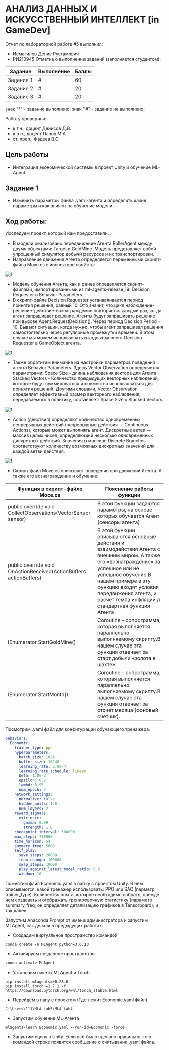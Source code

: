 # АНАЛИЗ ДАННЫХ И ИСКУССТВЕННЫЙ ИНТЕЛЛЕКТ [in GameDev]



Отчет по лабораторной работе #5 выполнил:
- Исмагилов Денис Рустамович
- РИ210945
Отметка о выполнении заданий (заполняется студентом):


| Задание | Выполнение | Баллы |
| ------ | ------ | ------ |
| Задание 1 | # | 60 |
| Задание 2 | # | 20 |
| Задание 3 | # | 20 |


знак "*" - задание выполнено; знак "#" - задание не выполнено;


Работу проверили:
- к.т.н., доцент Денисов Д.В.
- к.э.н., доцент Панов М.А.
- ст. преп., Фадеев В.О.




## Цель работы
 - Интеграция экономической системы в проект Unity и обучение ML-Agent.


## Задание 1
 - Изменить параметры файла .yaml-агента и определить какие параметры и как влияют на обучение модели.

## Ход работы:
Исследуем проект, который нам предоставили.
 - В модели реализовано передвижение Агента RollerAgent между 
двумя объектами: Target и GoldMine. Модель представляет собой 
упрощенный симулятор добычи ресурсов и их транспортировки.
 - Направление движения Агента определяется переменными скрипт-файла Move.cs в инспекторе свойств:

![1](https://user-images.githubusercontent.com/106258306/204143048-8d7e58d8-5da6-43cc-8a6b-23e0a76f9247.png)

 - Модель обучения Агента, как и ранее определяется скрипт-файлами, 
импортированными из ml-agents-release_19: Decision Requester и 
Behavior Parameters. 
 - В скрипт-файле Decision Requester устанавливается период 
принятия решения, равный 10. Это значит, что цикл наблюдение-решение-действие-вознаграждение повторяется каждый раз, когда 
агент запрашивает решение. Агенты будут запрашивать решение при 
вызове Agent.RequestDecision(). Через период Decision Period = 10.
Бывают ситуации, когда нужно, чтобы агент запрашивал решения 
самостоятельно через регулярные промежутки времени. В этом 
случае мы можем использовать в коде компонент Decision Requester 
в GameObject агента.

![1](https://user-images.githubusercontent.com/106258306/204144044-8170f14d-07fa-4266-b2f7-c07c0b3f17fd.png)

 - Также обратитим внимание на настройки параметров поведения 
агента Behavior Parameters. Здесь Vector Observation определяется 
параметрами: Space Size - длина наблюдения вектора для Агента. 
Stacked Vectors - Количество предыдущих векторных наблюдений, 
которые будут суммироваться и совместно использоваться для 
принятия решений. Другими словами, Vector Observation определяет 
эффективный размер векторного наблюдения, передаваемого в 
политику, составляет: Space Size x Stacked Vectors. 

![1](https://user-images.githubusercontent.com/106258306/204144101-d2e8273b-94ad-4931-bd50-0fc4a49a6c9d.png)

 - Action (действия) определяют количество одновременных 
непрерывных действий (непрерывные действия — Continuous
Actions), которые может выполнять агент. Дискретные ветви — 
массив целых чисел, определяющий несколько одновременных 
дискретных действий. Значения в массиве Discrete Branches 
соответствуют количеству возможных дискретных значений для 
каждой ветви действия.

![1](https://user-images.githubusercontent.com/106258306/204144445-c052550f-ef0a-4dc3-8841-dc0b252c3915.png)

 - Скрипт-файл Move.cs описывает поведение при движении Агента. А 
также его вознаграждение и обучение:

|Функция в скрипт-файле Moce.cs|Пояснение работы функции|
|-|-|
|public override void CollectObservations(VectorSensor sensor)|В этой функции задаются параметры, на основе которых обучается Агент (сенсоры агента)|
|public override void OnActionReceived(ActionBuffers actionBuffers)|В этой функции описываются основные действия и взаимодействия Агента с внешним миром. А также его «вознаграждение» за успешное или не успешное обучение.В нашем примере в эту функцию входят условия передвижения агента, и расчет темпа инфляции.//стандартная функция Агента|
|IEnumerator StartGoldMine()|Coroutine – сопрограмма, которая выполняется параллельно выполняемому скрипту.В нашем случае эта функция отвечает за старт добычи «золота в шахте».|
|IEnumerator StartMonth()|Coroutine – сопрограмма, которая выполняется параллельно выполняемому скрипту.В нашем случае эта функция отвечает за отсчет месяца (фоновый счетчик).|

Посмотрим .yaml файл для конфигурации обучающего тренажера.

```yaml
behaviors:
  Economic:
    trainer_type: ppo
    hyperparameters:
      batch_size: 1024
      buffer_size: 10240
      learning_rate: 3.0e-4
      learning_rate_schedule: linear
      beta: 1.0e-2
      epsilon: 0.2
      lambd: 0.95
      num_epoch: 3      
    network_settings:
      normalize: false
      hidden_units: 128
      num_layers: 2
    reward_signals:
      extrinsic:
        gamma: 0.99
        strength: 1.0
    checkpoint_interval: 500000
    max_steps: 750000
    time_horizon: 64
    summary_freq: 5000
    self_play:
      save_steps: 20000
      team_change: 100000
      swap_steps: 10000
      play_against_latest_model_ratio: 0.5
      window: 10
```

Поместим файл Economic.yaml в папку с проектом Unity. В нем описываются, какой тренажер использовать: PPO или SAC (парметр trainer_type). Количество опыта, которое необходимо собрать, прежде чем создавать и отображать тренировочную статистику (параметр summary_freq, он определяет детализацию графиков в Tensorboard), и так далее.

Запустим Anaconda Prompt от имени администратора и запустим MLAgent, как делали в предыдущих работах:
 - Создадим виртуальное пространство командой
```
conda create -n MLAgent python=3.6.13
```
 - Активируем созданное пространство
```
conda activate MLAgent
```
 - Установим пакеты MLAgent и Torch
```
pip install mlagents==0.28.0
pip install torch~=1.7.1 -f https://download.pytorch.org/whl/torch_stable.html
```
 - Перейдём в папу с проектом (Где лежит Economic.yaml файл)
```
C:\Users\111\MLA_Lab5\MLA_Lab4
```
 - Запустим обучение ML-Агента
```
mlagents-learn Economic.yaml --run-id=Ecomonic -force
```
 - Запустим сцену в Unity. Если всё было сделано правильно, то в командой строке появится сообщение о считывании .yaml файла.
